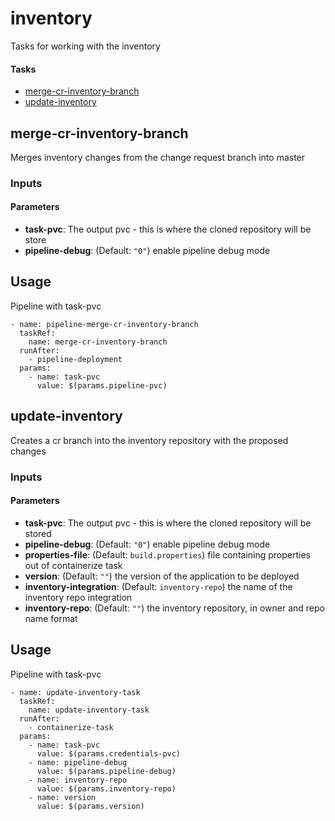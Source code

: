 # inventory
Tasks for working with the inventory

#### Tasks
- [merge-cr-inventory-branch](#merge-cr-inventory-branch)
- [update-inventory](#update-inventory)

## merge-cr-inventory-branch
Merges inventory changes from the change request branch into master

### Inputs

#### Parameters
 - **task-pvc**: The output pvc - this is where the cloned repository will be store
 - **pipeline-debug**: (Default: `"0"`) enable pipeline debug mode

## Usage
Pipeline with task-pvc

```
- name: pipeline-merge-cr-inventory-branch
  taskRef:
    name: merge-cr-inventory-branch
  runAfter:
    - pipeline-deployment
  params:
    - name: task-pvc
      value: $(params.pipeline-pvc)
```

## update-inventory
Creates a cr branch into the inventory repository with the proposed changes

### Inputs

#### Parameters
 - **task-pvc**: The output pvc - this is where the cloned repository will be stored
 - **pipeline-debug**: (Default: `"0"`) enable pipeline debug mode
 - **properties-file**: (Default: `build.properties`) file containing properties out of containerize task
 - **version**: (Default: `""`) the version of the application to be deployed
 - **inventory-integration**: (Default: `inventory-repo`) the name of the inventory repo integration
 - **inventory-repo**: (Default: `""`) the inventory repository, in owner and repo name format

## Usage
Pipeline with task-pvc

```
- name: update-inventory-task
  taskRef:
    name: update-inventory-task
  runAfter:
    - containerize-task
  params:
    - name: task-pvc
      value: $(params.credentials-pvc)
    - name: pipeline-debug
      value: $(params.pipeline-debug)
    - name: inventory-repo
      value: $(params.inventory-repo)
    - name: version
      value: $(params.version)
```
